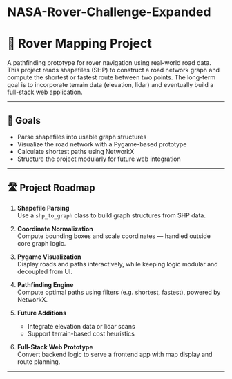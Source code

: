 # NASA-Rover-Challenge-Expanded
# 🚀 Rover Mapping Project

A pathfinding prototype for rover navigation using real-world road data. This project reads shapefiles (SHP) to construct a road network graph and compute the shortest or fastest route between two points. The long-term goal is to incorporate terrain data (elevation, lidar) and eventually build a full-stack web application.

---

## 🎯 Goals

- Parse shapefiles into usable graph structures
- Visualize the road network with a Pygame-based prototype
- Calculate shortest paths using NetworkX
- Structure the project modularly for future web integration

---

## 🛣️ Project Roadmap

1. **Shapefile Parsing**  
   Use a `shp_to_graph` class to build graph structures from SHP data.

2. **Coordinate Normalization**  
   Compute bounding boxes and scale coordinates — handled outside core graph logic.

3. **Pygame Visualization**  
   Display roads and paths interactively, while keeping logic modular and decoupled from UI.

4. **Pathfinding Engine**  
   Compute optimal paths using filters (e.g. shortest, fastest), powered by NetworkX.

5. **Future Additions**  
   - Integrate elevation data or lidar scans  
   - Support terrain-based cost heuristics  

6. **Full-Stack Web Prototype**  
   Convert backend logic to serve a frontend app with map display and route planning.

---
